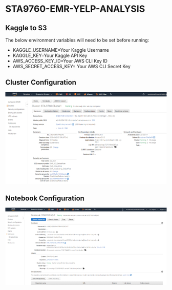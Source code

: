 # STA9760-EMR-YELP-ANALYSIS

## Kaggle to S3

The below environment variables will need to be set before running:
* KAGGLE_USERNAME=Your Kaggle Username
* KAGGLE_KEY=Your Kaggle API Key
* AWS_ACCESS_KEY_ID=Your AWS CLI Key ID
* AWS_SECRET_ACCESS_KEY= Your AWS CLI Secret Key

## Cluster Configuration
![cluster](https://raw.githubusercontent.com/majowkam/STA9760-EMR-YELP-ANALYSIS/master/assets/cluster.png)

## Notebook Configuration
![notebook](https://raw.githubusercontent.com/majowkam/STA9760-EMR-YELP-ANALYSIS/master/assets/notebook.png)
